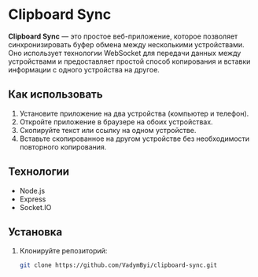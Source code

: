 # Clipboard Sync

**Clipboard Sync** — это простое веб-приложение, которое позволяет синхронизировать буфер обмена между несколькими устройствами. Оно использует технологии WebSocket для передачи данных между устройствами и предоставляет простой способ копирования и вставки информации с одного устройства на другое.

## Как использовать

1. Установите приложение на два устройства (компьютер и телефон).
2. Откройте приложение в браузере на обоих устройствах.
3. Скопируйте текст или ссылку на одном устройстве.
4. Вставьте скопированное на другом устройстве без необходимости повторного копирования.

## Технологии

- Node.js
- Express
- Socket.IO

## Установка

1. Клонируйте репозиторий:
   ```bash
   git clone https://github.com/VadymByi/clipboard-sync.git
   ```
